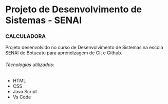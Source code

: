 # Projeto de Desenvolvimento de Sistemas - SENAI

### CALCULADORA

Projeto desenvolvido no curso de Desenvolvimento de Sistemas na escola SENAI de Botucatu para aprendizagem de Git e Github.

###### Técnologias utilizadas:
- HTML
- CSS
- Java Script
- Vs Code